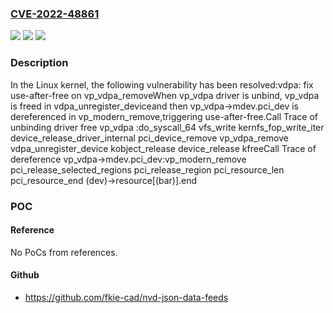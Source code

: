 ### [CVE-2022-48861](https://cve.mitre.org/cgi-bin/cvename.cgi?name=CVE-2022-48861)
![](https://img.shields.io/static/v1?label=Product&message=Linux&color=blue)
![](https://img.shields.io/static/v1?label=Version&message=64b9f64f80a6%3C%204b1743bc715a%20&color=brighgreen)
![](https://img.shields.io/static/v1?label=Vulnerability&message=n%2Fa&color=brighgreen)

### Description

In the Linux kernel, the following vulnerability has been resolved:vdpa: fix use-after-free on vp_vdpa_removeWhen vp_vdpa driver is unbind, vp_vdpa is freed in vdpa_unregister_deviceand then vp_vdpa->mdev.pci_dev is dereferenced in vp_modern_remove,triggering use-after-free.Call Trace of unbinding driver free vp_vdpa :do_syscall_64  vfs_write    kernfs_fop_write_iter      device_release_driver_internal        pci_device_remove          vp_vdpa_remove            vdpa_unregister_device              kobject_release                device_release                  kfreeCall Trace of dereference vp_vdpa->mdev.pci_dev:vp_modern_remove  pci_release_selected_regions    pci_release_region      pci_resource_len        pci_resource_end          (dev)->resource[(bar)].end

### POC

#### Reference
No PoCs from references.

#### Github
- https://github.com/fkie-cad/nvd-json-data-feeds

